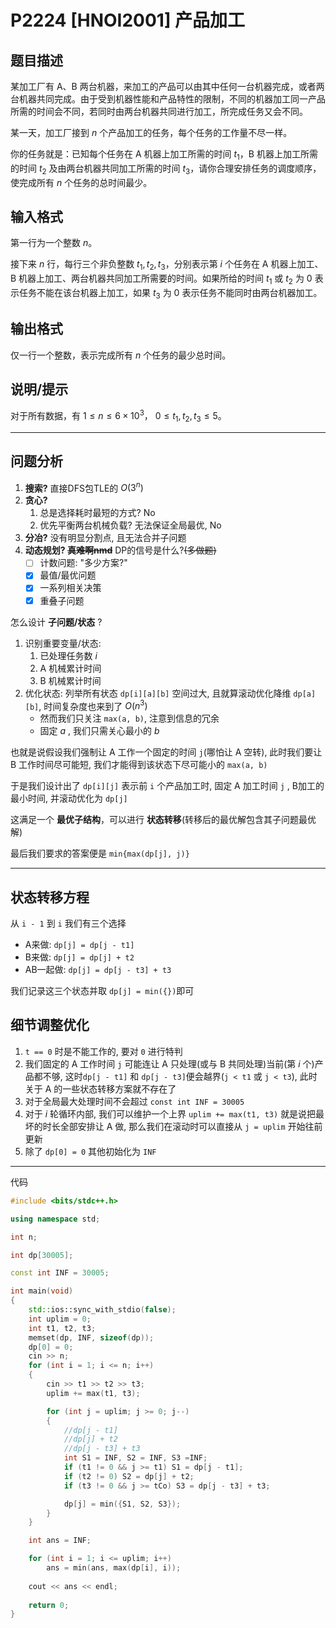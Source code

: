 # P2224 [HNOI2001] 产品加工

## 题目描述

某加工厂有 A、B 两台机器，来加工的产品可以由其中任何一台机器完成，或者两台机器共同完成。由于受到机器性能和产品特性的限制，不同的机器加工同一产品所需的时间会不同，若同时由两台机器共同进行加工，所完成任务又会不同。

某一天，加工厂接到  $n$ 个产品加工的任务，每个任务的工作量不尽一样。

你的任务就是：已知每个任务在 A 机器上加工所需的时间  $t_1$，B 机器上加工所需的时间  $t_2$ 及由两台机器共同加工所需的时间  $t_3$，请你合理安排任务的调度顺序，使完成所有  $n$ 个任务的总时间最少。

## 输入格式

第一行为一个整数  $n$。

接下来  $n$ 行，每行三个非负整数  $t_1,t_2,t_3$，分别表示第  $i$ 个任务在 A 机器上加工、B 机器上加工、两台机器共同加工所需要的时间。如果所给的时间  $t_1$ 或  $t_2$ 为  $0$ 表示任务不能在该台机器上加工，如果  $t_3$ 为  $0$ 表示任务不能同时由两台机器加工。

## 输出格式

仅一行一个整数，表示完成所有  $n$ 个任务的最少总时间。

## 说明/提示

对于所有数据，有  $1\le n\le 6\times 10^3$， $0\le t_1,t_2,t_3\le 5$。

---

## 问题分析

1. **搜索?** 直接DFS包TLE的 $O(3^n)$
2. **贪心?** 
   1. 总是选择耗时最短的方式? No
   2. 优先平衡两台机械负载? 无法保证全局最优, No
3. **分冶?** 没有明显分割点, 且无法合并子问题
4. **动态规划? ~~真难啊nmd~~** DP的信号是什么?~~(多做题)~~
   - [ ] 计数问题: "多少方案?"
   - [x] 最值/最优问题
   - [x] 一系列相关决策
   - [x] 重叠子问题

怎么设计 **子问题/状态** ? 
1. 识别重要变量/状态: 
   1. 已处理任务数 $i$
   2. A 机械累计时间
   3. B 机械累计时间
2. 优化状态: 列举所有状态 `dp[i][a][b]` 空间过大, 且就算滚动优化降维 `dp[a][b]`, 时间复杂度也来到了 $O(n^3)$
   - 然而我们只关注 `max(a, b)`, 注意到信息的冗余
   - 固定 $a$ , 我们只需关心最小的 $b$

也就是说假设我们强制让 A 工作一个固定的时间 `j`(哪怕让 A 空转), 此时我们要让 B 工作时间尽可能短, 我们才能得到该状态下尽可能小的 `max(a, b)`

于是我们设计出了 `dp[i][j]` 表示前 `i` 个产品加工时, 固定 A 加工时间 `j` , B加工的最小时间, 并滚动优化为 `dp[j]`

这满足一个 **最优子结构**，可以进行 **状态转移**(转移后的最优解包含其子问题最优解)

最后我们要求的答案便是 `min{max(dp[j], j)}` 

---

## 状态转移方程

从 `i - 1` 到 `i` 我们有三个选择
- A来做: `dp[j] = dp[j - t1]`
- B来做: `dp[j] = dp[j] + t2`
- AB一起做: `dp[j] = dp[j - t3] + t3`

我们记录这三个状态并取 `dp[j] = min({})`即可

## 细节调整优化

1. `t == 0` 时是不能工作的, 要对 `0` 进行特判
2. 我们固定的 A 工作时间 `j` 可能连让 A 只处理(或与 B 共同处理)当前(第 $i$ 个)产品都不够, 这时`dp[j - t1]` 和 `dp[j - t3]`便会越界(`j < t1` 或 `j < t3`), 此时关于 A 的一些状态转移方案就不存在了
3. 对于全局最大处理时间不会超过 `const int INF = 30005`
4. 对于 $i$ 轮循环内部, 我们可以维护一个上界 `uplim += max(t1, t3)` 就是说把最坏的时长全部安排让 A 做, 那么我们在滚动时可以直接从 `j = uplim` 开始往前更新
5. 除了 `dp[0] = 0` 其他初始化为 `INF`

---

代码
```cpp
#include <bits/stdc++.h>

using namespace std;

int n;

int dp[30005];

const int INF = 30005;

int main(void)
{
    std::ios::sync_with_stdio(false);
    int uplim = 0;
    int t1, t2, t3;
    memset(dp, INF, sizeof(dp));
    dp[0] = 0;
    cin >> n;
    for (int i = 1; i <= n; i++)
    {
        cin >> t1 >> t2 >> t3;
        uplim += max(t1, t3);

        for (int j = uplim; j >= 0; j--)
        {
            //dp[j - t1]
            //dp[j] + t2
            //dp[j - t3] + t3
            int S1 = INF, S2 = INF, S3 =INF;
            if (t1 != 0 && j >= t1) S1 = dp[j - t1];
            if (t2 != 0) S2 = dp[j] + t2;
            if (t3 != 0 && j >= tCo) S3 = dp[j - t3] + t3;

            dp[j] = min({S1, S2, S3});
        }
    }

    int ans = INF;

    for (int i = 1; i <= uplim; i++)
        ans = min(ans, max(dp[i], i));
    
    cout << ans << endl;
    
    return 0;
}
```